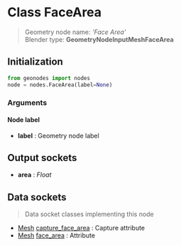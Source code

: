 
# Class FaceArea

> Geometry node name: _'Face Area'_<br>Blender type:  **GeometryNodeInputMeshFaceArea**

## Initialization


```python
from geonodes import nodes
node = nodes.FaceArea(label=None)
```


### Arguments


#### Node label



- **label** : Geometry node label



## Output sockets



- **area** : _Float_



## Data sockets

> Data socket classes implementing this node


- [Mesh](../sockets/Mesh.md) [capture_face_area](../sockets/Mesh.md#capture_face_area) : Capture attribute
- [Mesh](../sockets/Mesh.md) [face_area](../sockets/Mesh.md#face_area) : Attribute


